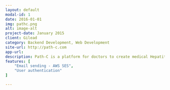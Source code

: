 ```yaml
---
layout: default
modal-id: 1
date: 2016-01-01
img: pathc.png
alt: image-alt
project-date: January 2015
client: Gilead
category: Backend Development, Web Development
site-url: http://path-c.com
app-url:
description: Path-C is a platform for doctors to create medical Hepatitis C treatment monitoring plans. Backend was developed with .NET Web API and SQL Server. Frontend is a SPA in React and Flux.
features: [ 
    "Email sending - AWS SES", 
    "User authentication"
]

---
```

